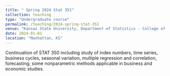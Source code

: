 ```yaml
---
title: " Spring 2024 Stat 351"
collection: teaching
type: "Undergraduate course"
permalink: /teaching/2024-spring-stat-351
venue: "Kansas State University, Department of Statistics - College of Business"
date: 2024-01-01
location: "Manhattan, KS"
---
```


Continuation of STAT 350 including study of index numbers, time series, business cycles, seasonal variation, multiple regression and correlation, forecasting; some nonparametric methods applicable in business and economic studies.
